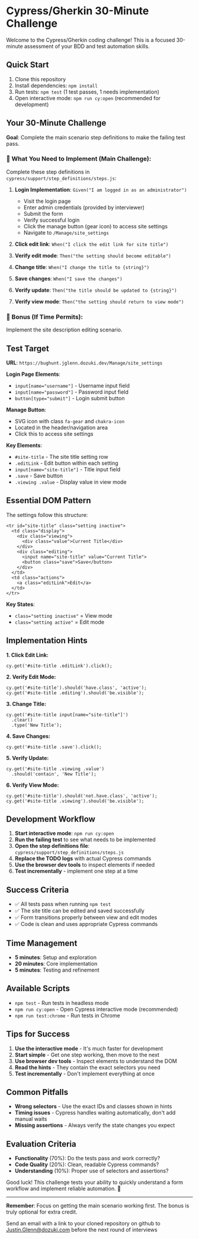 # Cypress/Gherkin 30-Minute Challenge

Welcome to the Cypress/Gherkin coding challenge! This is a focused 30-minute assessment of your BDD and test automation skills.

## Quick Start

1. Clone this repository
2. Install dependencies: `npm install`
3. Run tests: `npm test` (1 test passes, 1 needs implementation)
4. Open interactive mode: `npm run cy:open` (recommended for development)

## Your 30-Minute Challenge

**Goal**: Complete the main scenario step definitions to make the failing test pass.

### 🔧 What You Need to Implement (Main Challenge):
Complete these step definitions in `cypress/support/step_definitions/steps.js`:

1. **Login Implementation**: `Given("I am logged in as an administrator")`
   - Visit the login page
   - Enter admin credentials (provided by interviewer)
   - Submit the form
   - Verify successful login
   - Click the manage button (gear icon) to access site settings
   - Navigate to `/Manage/site_settings`

2. **Click edit link**: `When("I click the edit link for site title")`
3. **Verify edit mode**: `Then("the setting should become editable")`  
4. **Change title**: `When("I change the title to {string}")`
5. **Save changes**: `When("I save the changes")`
6. **Verify update**: `Then("the title should be updated to {string}")`
7. **Verify view mode**: `Then("the setting should return to view mode")`

### 🌟 Bonus (If Time Permits):
Implement the site description editing scenario.

## Test Target

**URL**: `https://bughunt.jglenn.dozuki.dev/Manage/site_settings`

**Login Page Elements**:
- `input[name="username"]` - Username input field
- `input[name="password"]` - Password input field
- `button[type="submit"]` - Login submit button

**Manage Button**:
- SVG icon with class `fa-gear` and `chakra-icon`
- Located in the header/navigation area
- Click this to access site settings

**Key Elements**:
- `#site-title` - The site title setting row
- `.editLink` - Edit button within each setting
- `input[name="site-title"]` - Title input field
- `.save` - Save button
- `.viewing .value` - Display value in view mode

## Essential DOM Pattern

The settings follow this structure:
```
<tr id="site-title" class="setting inactive">
  <td class="display">
    <div class="viewing">
      <div class="value">Current Title</div>
    </div>
    <div class="editing">
      <input name="site-title" value="Current Title">
      <button class="save">Save</button>
    </div>
  </td>
  <td class="actions">
    <a class="editLink">Edit</a>
  </td>
</tr>
```

**Key States**:
- `class="setting inactive"` = View mode
- `class="setting active"` = Edit mode

## Implementation Hints

**1. Click Edit Link:**
```
cy.get('#site-title .editLink').click();
```

**2. Verify Edit Mode:**
```
cy.get('#site-title').should('have.class', 'active');
cy.get('#site-title .editing').should('be.visible');
```

**3. Change Title:**
```
cy.get('#site-title input[name="site-title"]')
  .clear()
  .type('New Title');
```

**4. Save Changes:**
```
cy.get('#site-title .save').click();
```

**5. Verify Update:**
```
cy.get('#site-title .viewing .value')
  .should('contain', 'New Title');
```

**6. Verify View Mode:**
```
cy.get('#site-title').should('not.have.class', 'active');
cy.get('#site-title .viewing').should('be.visible');
```

## Development Workflow

1. **Start interactive mode**: `npm run cy:open`
2. **Run the failing test** to see what needs to be implemented
3. **Open the step definitions file**: `cypress/support/step_definitions/steps.js`
4. **Replace the TODO logs** with actual Cypress commands
5. **Use the browser dev tools** to inspect elements if needed
6. **Test incrementally** - implement one step at a time

## Success Criteria

- ✅ All tests pass when running `npm test`
- ✅ The site title can be edited and saved successfully
- ✅ Form transitions properly between view and edit modes
- ✅ Code is clean and uses appropriate Cypress commands

## Time Management

- **5 minutes**: Setup and exploration
- **20 minutes**: Core implementation
- **5 minutes**: Testing and refinement

## Available Scripts

- `npm test` - Run tests in headless mode
- `npm run cy:open` - Open Cypress interactive mode (recommended)
- `npm run test:chrome` - Run tests in Chrome

## Tips for Success

1. **Use the interactive mode** - It's much faster for development
2. **Start simple** - Get one step working, then move to the next
3. **Use browser dev tools** - Inspect elements to understand the DOM
4. **Read the hints** - They contain the exact selectors you need
5. **Test incrementally** - Don't implement everything at once

## Common Pitfalls

- **Wrong selectors** - Use the exact IDs and classes shown in hints
- **Timing issues** - Cypress handles waiting automatically, don't add manual waits
- **Missing assertions** - Always verify the state changes you expect

## Evaluation Criteria

- **Functionality** (70%): Do the tests pass and work correctly?
- **Code Quality** (20%): Clean, readable Cypress commands?
- **Understanding** (10%): Proper use of selectors and assertions?

Good luck! This challenge tests your ability to quickly understand a form workflow and implement reliable automation. 🚀

---

**Remember**: Focus on getting the main scenario working first. The bonus is truly optional for extra credit.

Send an email with a link to your cloned repository on github to Justin.Glenn@dozuki.com before the next round of interviews
